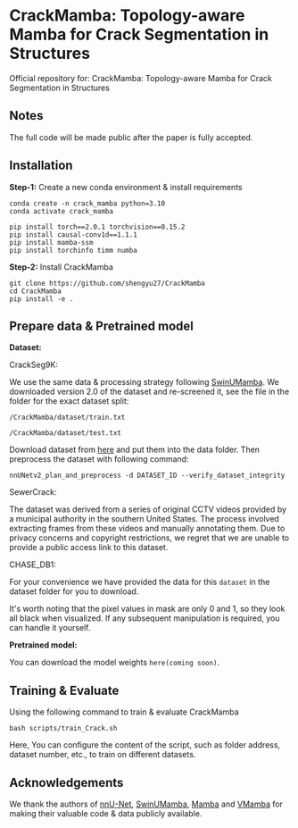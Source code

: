 # CrackMamba: Topology-aware Mamba for Crack Segmentation in Structures

Official repository for: CrackMamba: Topology-aware Mamba for Crack Segmentation in Structures

## Notes
The full code will be made public after the paper is fully accepted.


## Installation

**Step-1:** Create a new conda environment & install requirements

```shell
conda create -n crack_mamba python=3.10
conda activate crack_mamba

pip install torch==2.0.1 torchvision==0.15.2
pip install causal-conv1d==1.1.1
pip install mamba-ssm
pip install torchinfo timm numba
```

**Step-2:** Install CrackMamba

```shell
git clone https://github.com/shengyu27/CrackMamba
cd CrackMamba
pip install -e .
```

## Prepare data & Pretrained model

**Dataset:**  

CrackSeg9K:

We use the same data & processing strategy following [SwinUMamba](https://github.com/JiarunLiu/Swin-UMamba). 
We downloaded version 2.0 of the dataset and re-screened it, see the file in the folder for the exact dataset split:

`/CrackMamba/dataset/train.txt`

`/CrackMamba/dataset/test.txt`

Download dataset from [here](https://dataverse.harvard.edu/dataset.xhtml?persistentId=doi:10.7910/DVN/EGIEBY) and put them into the data folder. Then preprocess the dataset with following command:

```shell
nnUNetv2_plan_and_preprocess -d DATASET_ID --verify_dataset_integrity
```

SewerCrack:

The dataset was derived from a series of original CCTV videos provided by a municipal authority in the southern United States. The process involved extracting frames from these videos and manually annotating them. Due to privacy concerns and copyright restrictions, we regret that we are unable to provide a public access link to this dataset.

CHASE_DB1:

For your convenience we have provided the data for this `dataset` in the dataset folder for you to download.

It's worth noting that the pixel values in mask are only 0 and 1, so they look all black when visualized. If any subsequent manipulation is required, you can handle it yourself.

**Pretrained model:** 

You can download the model weights `here(coming soon)`.

## Training & Evaluate

Using the following command to train & evaluate CrackMamba

```shell
bash scripts/train_Crack.sh
```

Here, You can configure the content of the script, such as folder address, dataset number, etc., to train on different datasets.

## Acknowledgements

We thank the authors of [nnU-Net](https://github.com/MIC-DKFZ/nnUNet), [SwinUMamba](https://github.com/JiarunLiu/Swin-UMamba/tree/main), [Mamba](https://github.com/state-spaces/mamba) and [VMamba](https://github.com/MzeroMiko/VMamba) for making their valuable code & data publicly available.


